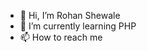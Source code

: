 - 👋 Hi, I’m Rohan Shewale
- :elephant: I’m currently learning PHP 
- 📫 How to reach me 

<!---
1RohanShewale/1RohanShewale is a ✨ special ✨ repository because its `README.md` (this file) appears on your GitHub profile.
You can click the Preview link to take a look at your changes.
--->
